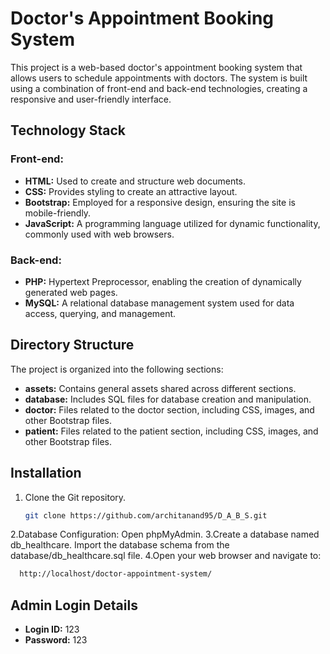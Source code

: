 # Doctor's Appointment Booking System

This project is a web-based doctor's appointment booking system that allows users to schedule appointments with doctors. The system is built using a combination of front-end and back-end technologies, creating a responsive and user-friendly interface.

## Technology Stack

### Front-end:
- **HTML:** Used to create and structure web documents.
- **CSS:** Provides styling to create an attractive layout.
- **Bootstrap:** Employed for a responsive design, ensuring the site is mobile-friendly.
- **JavaScript:** A programming language utilized for dynamic functionality, commonly used with web browsers.

### Back-end:
- **PHP:** Hypertext Preprocessor, enabling the creation of dynamically generated web pages.
- **MySQL:** A relational database management system used for data access, querying, and management.

## Directory Structure

The project is organized into the following sections:

- **assets:** Contains general assets shared across different sections.
- **database:** Includes SQL files for database creation and manipulation.
- **doctor:** Files related to the doctor section, including CSS, images, and other Bootstrap files.
- **patient:** Files related to the patient section, including CSS, images, and other Bootstrap files.

## Installation

1. Clone the Git repository.
   ```bash
   git clone https://github.com/architanand95/D_A_B_S.git
2.Database Configuration:
    Open phpMyAdmin.
3.Create a database named db_healthcare.
    Import the database schema from the database/db_healthcare.sql file.
4.Open your web browser and navigate to:
  ```bash
    http://localhost/doctor-appointment-system/
```
## Admin Login Details

- **Login ID:** 123
- **Password:** 123


